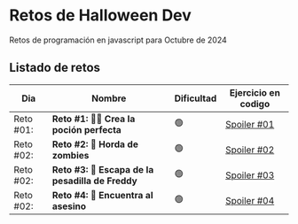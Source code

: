 # Retos de Halloween Dev

Retos de programación en javascript para Octubre de 2024

## Listado de retos
| Dia     | Nombre | Dificultad | Ejercicio en codigo |
| ---     | ---    | ---  | ---  |
| Reto #01: | **Reto #1: 🧙‍♀️ Crea la poción perfecta** | 🟢 | [Spoiler #01](https://github.com/ztevenx100/js-2024-halloween-dev/blob/main/reto-01/main.js) |
| Reto #02: | **Reto #2: 🧟 Horda de zombies** | 🟢 | [Spoiler #02](https://github.com/ztevenx100/js-2024-halloween-dev/blob/main/reto-02/main.js) |
| Reto #02: | **Reto #3: 🛌 Escapa de la pesadilla de Freddy** | 🟢 | [Spoiler #03](https://github.com/ztevenx100/js-2024-halloween-dev/blob/main/reto-03/main.js) |
| Reto #02: | **Reto #4: 🔪 Encuentra al asesino** | 🟢 | [Spoiler #04](https://github.com/ztevenx100/js-2024-halloween-dev/blob/main/reto-04/main.js) |